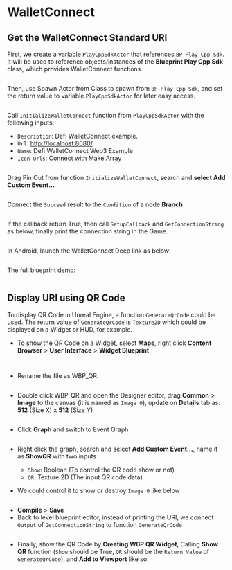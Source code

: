 # WalletConnect

## Get the WalletConnect Standard URI

First, we create a variable `PlayCppSdkActor` that references `BP Play Cpp Sdk`. It will be used to reference objects/instances of the **Blueprint Play Cpp Sdk** class, which provides WalletConnect functions.

<figure><img src="../../../.gitbook/assets/image (28).png" alt=""><figcaption></figcaption></figure>

Then, use Spawn Actor from Class to spawn from `BP Play Cpp Sdk`, and set the return value to variable `PlayCppSdkActor` for later easy access.&#x20;

<figure><img src="../../../.gitbook/assets/image (30) (1).png" alt=""><figcaption></figcaption></figure>

Call `InitializeWalletConnect` function from `PlayCppSdkActor` with the following inputs:

* `Description`: Defi WalletConnect example.
* `Url`: [http://localhost:8080/](http://localhost:8080/)
* `Name`: Defi WalletConnect Web3 Example
* `Icon Urls`: Connect with Make Array

<figure><img src="../../../.gitbook/assets/image (29).png" alt=""><figcaption></figcaption></figure>

Drag Pin Out from function `InitializeWalletConnect`, search and **select Add Custom Event...**

<figure><img src="../../../.gitbook/assets/image (14).png" alt=""><figcaption></figcaption></figure>

Connect the `Succeed` result to the `Condition` of a node **Branch**

<figure><img src="../../../.gitbook/assets/image (23) (2).png" alt=""><figcaption></figcaption></figure>

If the callback return True, then call `SetupCallback` and `GetConnectionString` as below, finally print the connection string in the Game.

<figure><img src="../../../.gitbook/assets/image (19) (3).png" alt=""><figcaption></figcaption></figure>

In Android, launch the WalletConnect Deep link as below:

<figure><img src="../../../.gitbook/assets/image (15) (3).png" alt=""><figcaption></figcaption></figure>

The full blueprint demo:

<figure><img src="../../../.gitbook/assets/image (18).png" alt=""><figcaption></figcaption></figure>

## Display URI using QR Code

To display QR Code in Unreal Engine, a function `GenerateQrCode` could be used. The return value of `GenerateQrCode` is `Texture2D` which could be displayed on a Widget or HUD, for example.

* To show the QR Code on a Widget, select **Maps**, right click **Content Browser** > **User Interface** > **Widget Blueprint**&#x20;

<figure><img src="../../../.gitbook/assets/image (3).png" alt=""><figcaption></figcaption></figure>

<figure><img src="../../../.gitbook/assets/image (10).png" alt=""><figcaption></figcaption></figure>

* Rename the file as WBP\_QR.

<figure><img src="../../../.gitbook/assets/image (19).png" alt=""><figcaption></figcaption></figure>

* Double click WBP\_QR and open the Designer editor, drag **Common** > **Image** to the canvas (it is named as `Image 0`),  update on **Details** tab as: **512** (Size X) x **512** (Size Y)&#x20;

<figure><img src="../../../.gitbook/assets/image (30).png" alt=""><figcaption></figcaption></figure>

* Click **Graph** and switch to Event Graph

<figure><img src="../../../.gitbook/assets/image (16).png" alt=""><figcaption></figcaption></figure>

*   Right click the graph, search and select **Add Custom Event...**, name it as **ShowQR** with two inputs

    * `Show`: Boolean (To control the QR code show or not)
    * `QR`: Texture 2D (The input QR code data)


* We could control it to show or destroy `Image 0` like below

<figure><img src="../../../.gitbook/assets/image (23).png" alt=""><figcaption></figcaption></figure>

* **Compile** > **Save**
* Back to level blueprint editor, instead of printing the URI, we connect `Output` of `GetConnectionString` to function `GenerateQrCode`&#x20;

<figure><img src="../../../.gitbook/assets/image (11).png" alt=""><figcaption></figcaption></figure>

* Finally, show the QR Code by **Creating WBP QR Widget**, Calling **Show QR** function (`Show` should be True, `QR` should be the `Return Value` of `GenerateQrCode`), and **Add to Viewport** like so:

<figure><img src="../../../.gitbook/assets/image.png" alt=""><figcaption></figcaption></figure>

